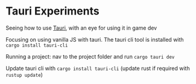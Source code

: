 # Tauri Experiments

Seeing how to use [Tauri](https://tauri.dev), with an eye for using it in game dev

Focusing on using vanilla JS with tauri. The tauri cli tool is installed with `cargo install tauri-cli`

Running a project: nav to the project folder and run `cargo tauri dev`

Update tauri cli with `cargo install tauri-cli` (update rust if required with `rustup update`)